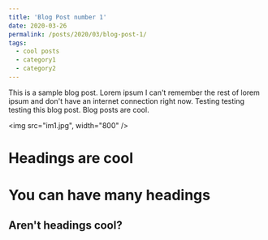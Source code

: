 ```yaml
---
title: 'Blog Post number 1'
date: 2020-03-26
permalink: /posts/2020/03/blog-post-1/
tags:
  - cool posts
  - category1
  - category2
---
```


This is a sample blog post. Lorem ipsum I can't remember the rest of lorem ipsum and don't have an internet connection right now. Testing testing testing this blog post. Blog posts are cool.


<img src="im1.jpg", width="800" />

Headings are cool
======

You can have many headings
======

Aren't headings cool?
------
